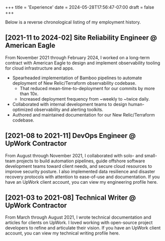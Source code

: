 +++
title = 'Experience'
date = 2024-05-28T17:56:47-07:00
draft = false
+++

Below is a reverse chronological listing of my employment history.

## [2021-11 to 2024-02] Site Reliability Engineer @ American Eagle
From November 2021 through February 2024, I worked on a long-term contract with American Eagle to design and implement observability tooling for cloud infrastructure and apps. 

- Spearheaded implementation of Bamboo pipelines to automate deployment of New Relic/Terraform observability codebase. 
    - That reduced mean-time-to-deployment for our commits by more than 10x.
    - Increased deployment frequency from ~weekly to ~twice daily.
- Collaborated with internal development teams to design human-optimized observability and alerting toolkits.
- Authored and maintained documentation for our New Relic/Terraform codebase.

## [2021-08 to 2021-11] DevOps Engineer @ UpWork Contractor
From August through November 2021, I collaborated with solo- and small-team projects to build automation pipelines, guide offshore software development teams toward client needs, and secure cloud resources to improve security posture. I also implemented data resilience and disaster recovery protocols with attention to ease-of-use and documentation. If you have an UpWork client account, you can view my engineering profile here.

## [2021-03 to 2021-08] Technical Writer @ UpWork Contractor
From March through August 2021, I wrote technical documentation and articles for clients on UpWork. I loved working with open-source project developers to refine and articulate their vision. If you have an UpWork client account, you can view my technical writing profile here.
